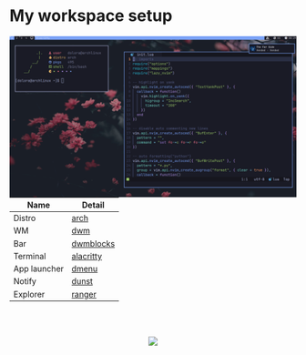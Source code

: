 # My workspace setup

<img align="right" src="images/screenshots/2025-01-26_002956-.png" width="530px">

<table align="center">
    <thead>
        <tr>
            <th>Name</th>
            <th>Detail</th>
        </tr>
    </thead>
    <tbody>
        <tr>
            <td>Distro</td>
            <td><a href="https://archlinux.org/">arch</a></td>
        </tr>
        <tr>
            <td>WM</td>
            <td><a href="https://dwm.suckless.org/">dwm<a/></td>
        </tr>
        <tr>
            <td>Bar</td>
            <td><a href="https://github.com/torrinfail/dwmblocks">dwmblocks</a></td>
        </tr>
        <tr>
            <td>Terminal</td>
            <td><a href="https://alacritty.org/">alacritty</a></td>
        </tr>
        <tr>
            <td>App launcher</td>
            <td><a href="https://tools.suckless.org/dmenu/">dmenu</a></td>
        </tr>
        <tr>
            <td>Notify</td>
            <td><a href="https://github.com/dunst-project/dunst">dunst</a></td>
        </tr>
        <tr>
            <td>Explorer</td>
            <td><a href="https://github.com/ranger/ranger">ranger</a></td>
        </tr>
    </tbody>
</table>

</br>
</br>

<p align="center">
  <img src="https://img.shields.io/github/repo-size/snomfake/dotfiles?style=for-the-badge">
  </br>
</p>
